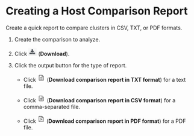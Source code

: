 # Creating a Host Comparison Report

Create a quick report to compare clusters in CSV, TXT, or PDF formats.

1.  Create the comparison to analyze.

2.  Click ![2107](/images/2107.png) (**Download**).

3.  Click the output button for the type of report.

      - Click ![2133](/images/2133.png) (**Download comparison report in
        TXT format**) for a text file.

      - Click ![2133](/images/2133.png) (**Download comparison report in
        CSV format**) for a comma-separated file.

      - Click ![2134](/images/2134.png) (**Download comparison report in
        PDF format**) for a PDF file.
